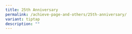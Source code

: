 ```yaml
---
title: 25th Anniversary
permalink: /achieve-page-and-others/25th-anniversary/
variant: tiptap
description: ""
---
```

